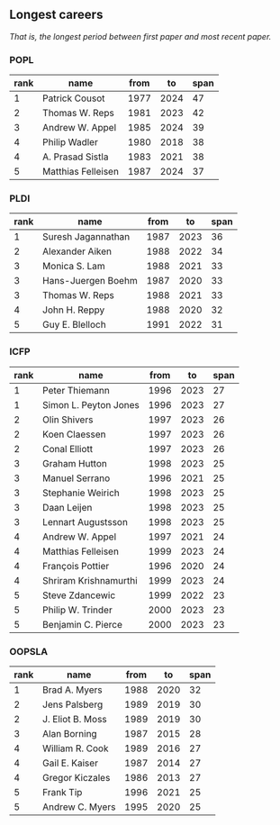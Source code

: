## Longest careers

_That is, the longest period between first paper and most recent paper._

### POPL

 rank | name| from |to| span 
------|-------------------|------|------|------
1 | Patrick Cousot     | 1977 | 2024 |   47
2 | Thomas W. Reps     | 1981 | 2023 |   42
3 | Andrew W. Appel    | 1985 | 2024 |   39
4 | Philip Wadler      | 1980 | 2018 |   38
4 | A. Prasad Sistla   | 1983 | 2021 |   38
5 | Matthias Felleisen | 1987 | 2024 |   37

### PLDI

 rank |name| from |to| span 
------|--------------------|------|------|------
1 | Suresh Jagannathan | 1987 | 2023 |   36
2 | Alexander Aiken    | 1988 | 2022 |   34
3 | Monica S. Lam      | 1988 | 2021 |   33
3 | Hans-Juergen Boehm | 1987 | 2020 |   33
3 | Thomas W. Reps     | 1988 | 2021 |   33
4 | John H. Reppy      | 1988 | 2020 |   32
5 | Guy E. Blelloch    | 1991 | 2022 |   31

### ICFP

 rank | name| from |to| span 
------|-----------------------|------|------|------
1 | Peter Thiemann        | 1996 | 2023 |   27
1 | Simon L. Peyton Jones | 1996 | 2023 |   27
2 | Olin Shivers          | 1997 | 2023 |   26
2 | Koen Claessen         | 1997 | 2023 |   26
2 | Conal Elliott         | 1997 | 2023 |   26
3 | Graham Hutton         | 1998 | 2023 |   25
3 | Manuel Serrano        | 1996 | 2021 |   25
3 | Stephanie Weirich     | 1998 | 2023 |   25
3 | Daan Leijen           | 1998 | 2023 |   25
3 | Lennart Augustsson    | 1998 | 2023 |   25
4 | Andrew W. Appel       | 1997 | 2021 |   24
4 | Matthias Felleisen    | 1999 | 2023 |   24
4 | François Pottier      | 1996 | 2020 |   24
4 | Shriram Krishnamurthi | 1999 | 2023 |   24
5 | Steve Zdancewic       | 1999 | 2022 |   23
5 | Philip W. Trinder     | 2000 | 2023 |   23
5 | Benjamin C. Pierce    | 2000 | 2023 |   23

### OOPSLA

 rank | name | from |to| span 
------|------------------|------|------|------
1 | Brad A. Myers    | 1988 | 2020 |   32
2 | Jens Palsberg    | 1989 | 2019 |   30
2 | J. Eliot B. Moss | 1989 | 2019 |   30
3 | Alan Borning     | 1987 | 2015 |   28
4 | William R. Cook  | 1989 | 2016 |   27
4 | Gail E. Kaiser   | 1987 | 2014 |   27
4 | Gregor Kiczales  | 1986 | 2013 |   27
5 | Frank Tip        | 1996 | 2021 |   25
5 | Andrew C. Myers  | 1995 | 2020 |   25
